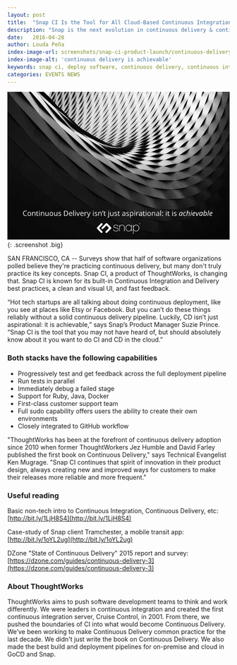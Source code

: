 ```yaml
---
layout: post
title:  "Snap CI Is the Tool for All Cloud-Based Continuous Integration and Continuous Delivery Needs"
description: "Snap is the next evolution in continuous delivery & continuous integration software from ThoughtWorks, with built-in expertise and best practices from well-known technology leaders."
date:   2016-04-28
author: Louda Peña
index-image-url: screenshots/snap-ci-product-launch/continuous-delivery-aspirational-achievable.jpg
index-image-alt: 'continuous delivery is achievable'
keywords: snap ci, deploy software, continuous delivery, continuous integration, ubuntu, docker, software delivery
categories: EVENTS NEWS
---
```


![continuous delivery is achievable](/assets/images/screenshots/snap-ci-product-launch/continuous-delivery-aspirational-achievable.jpg){: .screenshot .big}

SAN FRANCISCO, CA -- Surveys show that half of software organizations polled believe they're practicing continuous delivery, but many don't truly practice its key concepts. Snap CI, a product of ThoughtWorks, is changing that. Snap CI is known for its built-in Continuous Integration and Delivery best practices, a clean and visual UI, and fast feedback.

“Hot tech startups are all talking about doing continuous deployment, like you see at places like Etsy or Facebook. But you can’t do these things reliably without a solid continuous delivery pipeline. Luckily, CD isn’t just aspirational: it is achievable,” says Snap’s Product Manager Suzie Prince. “Snap CI is the tool that you may not have heard of, but should absolutely know about it you want to do CI and CD in the cloud.”

### Both stacks have the following capabilities

* Progressively test and get feedback across the full deployment pipeline
* Run tests in parallel
* Immediately debug a failed stage
* Support for Ruby, Java, Docker
* First-class customer support team
* Full sudo capability offers users the ability to create their own environments
* Closely integrated to GitHub workflow

"ThoughtWorks has been at the forefront of continuous delivery adoption since 2010 when former ThoughtWorkers Jez Humble and David Farley published the first book on Continuous Delivery," says Technical Evangelist Ken Mugrage. "Snap CI continues that spirit of innovation in their product design, always creating new and improved ways for customers to make their releases more reliable and more frequent."

### Useful reading

Basic non-tech intro to Continuous Integration, Continuous Delivery, etc: [http://bit.ly/1LjH8S4](http://bit.ly/1LjH8S4)

Case-study of Snap client Tramchester, a mobile transit app: [http://bit.ly/1oYL2ug](http://bit.ly/1oYL2ug)

DZone "State of Continuous Delivery" 2015 report and survey: [https://dzone.com/guides/continuous-delivery-3](https://dzone.com/guides/continuous-delivery-3)

### About ThoughtWorks

ThoughtWorks aims to push software development teams to think and work differently. We were leaders in continuous integration and created the first continuous integration server, Cruise Control, in 2001. From there, we pushed the boundaries of CI into what would become Continuous Delivery. We’ve been working to make Continuous Delivery common practice for the last decade. We didn't just write the book on Continuous Delivery. We also made the best build and deployment pipelines for on-premise and cloud in GoCD and Snap.
